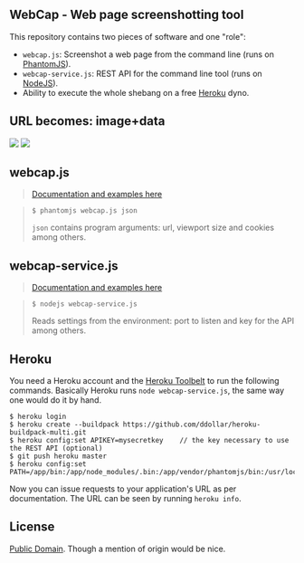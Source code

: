 ## WebCap - Web page screenshotting tool

This repository contains two pieces of software and one "role":

* `webcap.js`: Screenshot a web page from the command line (runs on [PhantomJS](http://phantomjs.org/)).
* `webcap-service.js`: REST API for the command line tool (runs on [NodeJS](http://nodejs.org/)).
* Ability to execute the whole shebang on a free [Heroku](https://www.heroku.com/) dyno.


## URL becomes: image+data

![](https://bitbucket.org/gima/webcap/raw/master/gfx/urlcap.png) ![](https://bitbucket.org/gima/webcap/raw/master/gfx/data.png)


## webcap.js

> [Documentation and examples here][docs]

>     $ phantomjs webcap.js json
> `json` contains program arguments: url, viewport size and cookies among others.


## webcap-service.js

> [Documentation and examples here][docs]

>     $ nodejs webcap-service.js
> Reads settings from the environment: port to listen and key for the API among others.


## Heroku

You need a Heroku account and the [Heroku Toolbelt](https://toolbelt.heroku.com/) to run the following commands. Basically Heroku runs `node webcap-service.js`, the same way one would do it by hand.

    $ heroku login
    $ heroku create --buildpack https://github.com/ddollar/heroku-buildpack-multi.git
    $ heroku config:set APIKEY=mysecretkey    // the key necessary to use the REST API (optional)
    $ git push heroku master
    $ heroku config:set PATH=/app/bin:/app/node_modules/.bin:/app/vendor/phantomjs/bin:/usr/local/bin:/usr/bin:/bin

Now you can issue requests to your application's URL as per documentation. The URL can be seen by running `heroku info`.


## License

[Public Domain](http://unlicense.org/). Though a mention of origin would be nice.

  [docs]: https://bitbucket.org/gima/webcap/src/master/documentation
